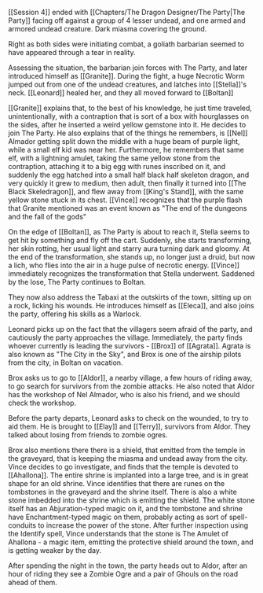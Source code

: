[[Session 4]] ended with [[Chapters/The Dragon Designer/The Party|The Party]] facing off against a group of 4 lesser undead, and one armed and armored undead creature. Dark miasma covering the ground. 

Right as both sides were initiating combat, a goliath barbarian seemed to have appeared through a tear in reality.

Assessing the situation, the barbarian join forces with The Party, and later introduced himself as [[Granite]]. 
During the fight, a huge Necrotic Worm jumped out from one of the undead creatures, and latches into [[Stella]]'s neck. [[Leonard]] healed her, and they all moved forward to [[Boltan]]

[[Granite]] explains that, to the best of his knowledge, he just time traveled, unintentionally, with a contraption that is sort of a box with hourglasses on the sides, after he inserted a weird yellow gemstone into it. He decides to join The Party.
He also explains that of the things he remembers, is [[Nel]] Almador getting split down the middle with a huge beam of purple light, while a small elf kid was near her.
Furthermore, he remembers that same elf, with a lightning amulet, taking the same yellow stone from the contraption, attaching it to a big egg with runes inscribed on it, and suddenly the egg hatched into a small half black half skeleton dragon, and very quickly it grew to medium, then adult, then finally it turned into [[The Black Skeledragon]], and flew away from [[King's Stand]], with the same yellow stone stuck in its chest.
[[Vince]] recognizes that the purple flash that Granite mentioned was an event known as "The end of the dungeons and the fall of the gods"

On the edge of [[Boltan]], as The Party is about to reach it, Stella seems to get hit by something and fly off the cart. 
Suddenly, she starts transforming, her skin rotting, her usual light and starry aura turning dark and gloomy. 
At the end of the transformation, she stands up, no longer just a druid, but now a lich, who flies into the air in a huge pulse of necrotic energy.
[[Vince]] immediately recognizes the transformation that Stella underwent.
Saddened by the lose, The Party continues to Boltan.

They now also address the Tabaxi at the outskirts of the town, sitting up on a rock, licking his wounds.
He introduces himself as [[Eleca]], and also joins the party, offering his skills as a Warlock.

Leonard picks up on the fact that the villagers seem afraid of the party, and cautiously the party approaches the village.
Immediately, the party finds whoever currently is leading the survivors - [[Brox]] of [[Agrata]].
Agrata is also known as "The City in the Sky", and Brox is one of the airship pilots from the city, in Boltan on vacation.

Brox asks us to go to [[Aldor]], a nearby village, a few hours of riding away, to go search for survivors from the zombie attacks.
He also noted that Aldor has the workshop of Nel Almador, who is also his friend, and we should check the workshop.

Before the party departs, Leonard asks to check on the wounded, to try to aid them.
He is brought to [[Elay]] and [[Terry]], survivors from Aldor. They talked about losing from friends to zombie ogres.

Brox also mentions there there is a shield, that emitted from the temple in the graveyard, that is keeping the miasma and undead away from the city.
Vince decides to go investigate, and finds that the temple is devoted to [[Ahallona]].
The entire shrine is implanted into a large tree, and is in great shape for an old shrine.
Vince identifies that there are runes on the tombstones in the graveyard and the shrine itself.
There is also a white stone imbedded into the shrine which is emitting the shield.
The white stone itself has an Abjuration-typed magic on it, and the tombstone and shrine have Enchantment-typed magic on them, probably acting as sort of spell-conduits to increase the power of the stone.
After further inspection using the Identify spell, Vince understands that the stone is The Amulet of Ahallona - a magic item, emitting the protective shield around the town, and is getting weaker by the day.

After spending the night in the town, the party heads out to Aldor, after an hour of riding they see a Zombie Ogre and a pair of Ghouls on the road ahead of them.